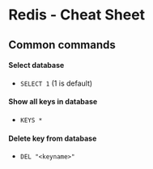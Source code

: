 # Redis - Cheat Sheet

## Common commands

#### Select database
   - `SELECT 1` (1 is default)

#### Show all keys in database
   - `KEYS *`

#### Delete key from database
   - `DEL "<keyname>"`
